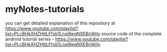 # myNotes-tutorials

you can get detailed explanation of this repository at https://www.youtube.com/playlist?list=PLcBHkXHZHttLFfxb1LnoI9egNXEBrIAHv
source code of the complete android tutorial series - https://www.youtube.com/playlist?list=PLcBHkXHZHttLFfxb1LnoI9egNXEBrIAHv
